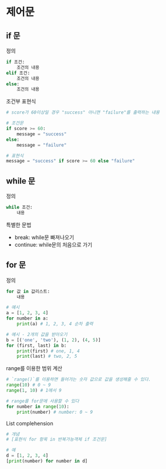 # 제어문
## if 문
정의
```py
if 조건:
    조건의 내용
elif 조건:
    조건의 내용
else:
    조건의 내용
```

조건부 표현식
```py
# score가 60이상일 경우 "success" 아니면 "failure"를 출력하는 내용

# 조건문
if score >= 60:
    message = "success"
else:
    message = "failure"

# 표현식
message = "success" if score >= 60 else "failure"
```

## while 문
정의
```py
while 조건:
    내용
```

특별한 문법
- break: while문 빠져나오기
- continue: while문의 처음으로 가기 

## for 문
정의 
```py
for 값 in 값리스트:
    내용

# 예시
a = [1, 2, 3, 4]
for number in a:
    print(a) # 1, 2, 3, 4 순차 출력

# 예시 - 2개의 값을 받아오기
b = [('one', 'two'), (1, 2), (4, 5)]
for (first, last) in b:
    print(first) # one, 1, 4
    print(last) # two, 2, 5
```

range를 이용한 범위 계산
```py
# `range()`를 이용하면 들어가는 숫자 값으로 값을 생성해줄 수 있다. 
range(10) # 0 ~ 9
range(1, 10) # 1에서 9

# range를 for문에 사용할 수 있다
for number in range(10):
    print(number) # number: 0 ~ 9
```

List complehension
```py
# 개념
# [표현식 for 항목 in 반복가능객체 if 조건문]

# 예
d = [1, 2, 3, 4]
[print(number) for number in d]
```



